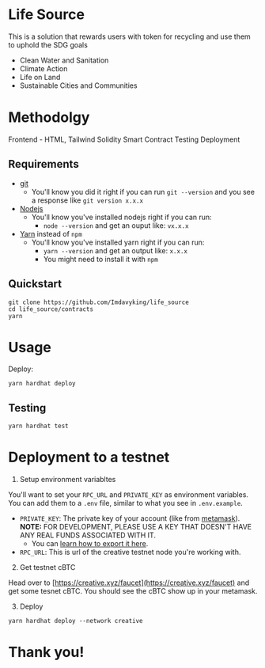 # Life Source 

This is a solution that rewards users with token for recycling and use them to uphold the SDG goals 
- Clean Water and Sanitation
- Climate Action
- Life on Land 
- Sustainable Cities and Communities 



# Methodolgy

Frontend - HTML, Tailwind 
Solidity Smart Contract
Testing
Deployment


## Requirements

- [git](https://git-scm.com/book/en/v2/Getting-Started-Installing-Git)
  - You'll know you did it right if you can run `git --version` and you see a response like `git version x.x.x`
- [Nodejs](https://nodejs.org/en/)
  - You'll know you've installed nodejs right if you can run:
    - `node --version` and get an ouput like: `vx.x.x`
- [Yarn](https://classic.yarnpkg.com/lang/en/docs/install/) instead of `npm`
  - You'll know you've installed yarn right if you can run:
    - `yarn --version` and get an output like: `x.x.x`
    - You might need to install it with `npm`

## Quickstart

```
git clone https://github.com/Imdavyking/life_source
cd life_source/contracts
yarn
```

# Usage

Deploy:

```
yarn hardhat deploy
```

## Testing

```
yarn hardhat test
```



# Deployment to a testnet

1. Setup environment variabltes

You'll want to set your `RPC_URL` and `PRIVATE_KEY` as environment variables. You can add them to a `.env` file, similar to what you see in `.env.example`.

- `PRIVATE_KEY`: The private key of your account (like from [metamask](https://metamask.io/)). **NOTE:** FOR DEVELOPMENT, PLEASE USE A KEY THAT DOESN'T HAVE ANY REAL FUNDS ASSOCIATED WITH IT.
  - You can [learn how to export it here](https://metamask.zendesk.com/hc/en-us/articles/360015289632-How-to-Export-an-Account-Private-Key).
- `RPC_URL`: This is url of the creative testnet node you're working with.

2. Get testnet cBTC

Head over to [https://creative.xyz/faucet](https://creative.xyz/faucet) and get some tesnet cBTC. You should see the cBTC show up in your metamask.

3. Deploy

```
yarn hardhat deploy --network creative
```


# Thank you!

